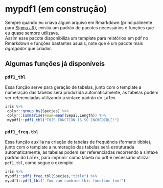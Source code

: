 # mypdf1 (em construção)
Sempre quando eu criava algum arquivo em Rmarkdown (principalmente para [Sigma JR](https://www.instagram.com/_sigmajr/)), existia um padrão de pacotes necessários e funções que eu quase sempre utilizava.  
Assim esse pacote disponibiliza um template para  relatórios em pdf no Rmarkdown e funções bastantes usuais, note que é um pacote  mais *agregador* que criador. 

## Algumas funções já disponíveis
### `pdf1_tbl`
Essa função serve para geração de tabelas, junto com o template a numeração das tabelas será produzida automaticamente, as tabelas podem ser referenciadas utilizando a sintaxe padrão 
do LaTex.

``` r
iris %>%  
 dplyr::group_by(Species) %>%  
 dplyr::summarise(mean=mean(Sepal.Length)) %>%  
 mypdf1::pdf1_tbl("THIS FUNCTION IS SO INCREDIBLE!")
 ```
 
 ### `pdf1_freq.tbl`
 Essa função auxilia na criação de tabelas de frequência (formato tibble), junto com o template a numeração das tabelas será estruturada automaticamente, as tabelas podem ser referenciadas recorrendo a sintaxe padrão 
do LaTex, para imprimir como tabela no pdf é necessário utilizar `pdf1_tbl`, como segue o exemplo:
``` r
iris %>%
mypdf1::pdf1_freq.tbl(Species,"title") %>%
mypdf1::pdf1_tbl(" You can combine this function too!")
 ```
